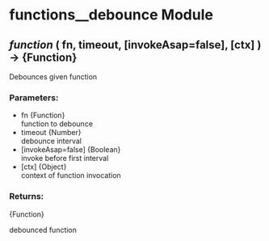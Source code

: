 # functions__debounce Module

## *function* ( fn, timeout, [invokeAsap=false], [ctx] ) → {Function}

Debounces given function

### Parameters:

* fn {Function}<br/>
  function to debounce
* timeout {Number}<br/>
  debounce interval
* [invokeAsap=false] {Boolean}<br/>
  invoke before first interval
* [ctx] {Object}<br/>
  context of function invocation

### Returns:

{Function}

debounced function

